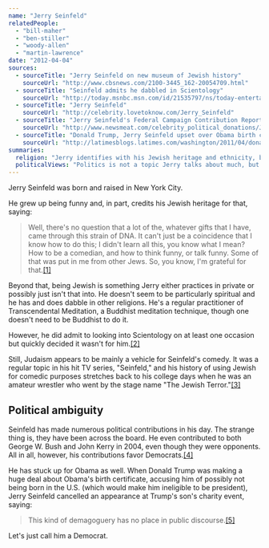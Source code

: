 ```yaml
---
name: "Jerry Seinfeld"
relatedPeople:
  - "bill-maher"
  - "ben-stiller"
  - "woody-allen"
  - "martin-lawrence"
date: "2012-04-04"
sources:
  - sourceTitle: "Jerry Seinfeld on new museum of Jewish history"
    sourceUrl: "http://www.cbsnews.com/2100-3445_162-20054709.html"
  - sourceTitle: "Seinfeld admits he dabbled in Scientology"
    sourceUrl: "http://today.msnbc.msn.com/id/21535797/ns/today-entertainment/t/seinfeld-admits-he-dabbled-scientology/#.T3vKhtmB39c"
  - sourceTitle: "Jerry Seinfeld"
    sourceUrl: "http://celebrity.lovetoknow.com/Jerry_Seinfeld"
  - sourceTitle: "Jerry Seinfeld's Federal Campaign Contribution Report"
    sourceUrl: "http://www.newsmeat.com/celebrity_political_donations/Jerry_Seinfeld.php"
  - sourceTitle: "Donald Trump, Jerry Seinfeld upset over Obama birth certificate yada yada"
    sourceUrl: "http://latimesblogs.latimes.com/washington/2011/04/donald-trump-tired-of-talking-about-obamas-birth-certificate.html"
summaries:
  religion: "Jerry identifies with his Jewish heritage and ethnicity, but doesn't practice Judaism. He has dabbled with Scientology and Buddhist meditation techniques."
  politicalViews: "Politics is not a topic Jerry talks about much, but he's gone to bat for Obama and his political contributions favor Democrats."
---
```


Jerry Seinfeld was born and raised in New York City.

He grew up being funny and, in part, credits his Jewish heritage for that, saying:

>Well, there's no question that a lot of the, whatever gifts that I have, came through this strain of DNA. It can't just be a coincidence that I know how to do this; I didn't learn all this, you know what I mean? How to be a comedian, and how to think funny, or talk funny. Some of that was put in me from other Jews. So, you know, I'm grateful for that.<a class="source-citation" href="#http%3A%2F%2Fwww.cbsnews.com%2F2100-3445_162-20054709.html" title="Jerry Seinfeld on new museum of Jewish history">[1]</a>

Beyond that, being Jewish is something Jerry either practices in private or possibly just isn't that into. He doesn't seem to be particularly spiritual and he has and does dabble in other religions. He's a regular practitioner of Transcendental Meditation, a Buddhist meditation technique, though one doesn't need to be Buddhist to do it.

However, he did admit to looking into Scientology on at least one occasion but quickly decided it wasn't for him.<a class="source-citation" href="#http%3A%2F%2Ftoday.msnbc.msn.com%2Fid%2F21535797%2Fns%2Ftoday-entertainment%2Ft%2Fseinfeld-admits-he-dabbled-scientology%2F%23.T3vKhtmB39c" title="Seinfeld admits he dabbled in Scientology">[2]</a>

Still, Judaism appears to be mainly a vehicle for Seinfeld's comedy. It was a regular topic in his hit TV series, "Seinfeld," and his history of using Jewish for comedic purposes stretches back to his college days when he was an amateur wrestler who went by the stage name "The Jewish Terror."<a class="source-citation" href="#http%3A%2F%2Fcelebrity.lovetoknow.com%2FJerry_Seinfeld" title="Jerry Seinfeld">[3]</a>

## Political ambiguity

Seinfeld has made numerous political contributions in his day. The strange thing is, they have been across the board. He even contributed to both George W. Bush and John Kerry in 2004, even though they were opponents. All in all, however, his contributions favor Democrats.<a class="source-citation" href="#http%3A%2F%2Fwww.newsmeat.com%2Fcelebrity_political_donations%2FJerry_Seinfeld.php" title="Jerry Seinfeld&apos;s Federal Campaign Contribution Report">[4]</a>

He has stuck up for Obama as well. When Donald Trump was making a huge deal about Obama's birth certificate, accusing him of possibly not being born in the U.S. (which would make him ineligible to be president), Jerry Seinfeld cancelled an appearance at Trump's son's charity event, saying:

>This kind of demagoguery has no place in public discourse.<a class="source-citation" href="#http%3A%2F%2Flatimesblogs.latimes.com%2Fwashington%2F2011%2F04%2Fdonald-trump-tired-of-talking-about-obamas-birth-certificate.html" title="Donald Trump, Jerry Seinfeld upset over Obama birth certificate yada yada">[5]</a>

Let's just call him a Democrat.